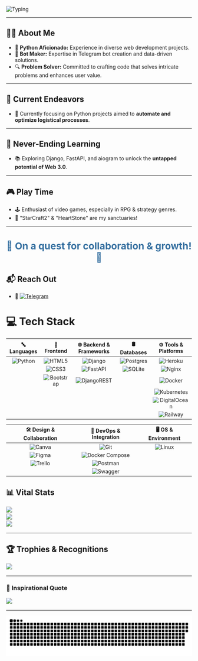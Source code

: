 



![Typing](https://readme-typing-svg.herokuapp.com?color=%2336BCF7&lines=🚀+Welcome+Aboard!+👋;👨‍💻+Backend+Developer;💥+Fueled+by+a+passion+for+Technology+&+Innovation+💥)


---

## 🕵️‍♂️ **About Me**

- 🐍 **Python Aficionado:** Experience in diverse web development projects.
- 🤖 **Bot Maker:** Expertise in Telegram bot creation and data-driven solutions.
- 🔍 **Problem Solver:** Committed to crafting code that solves intricate problems and enhances user value.

---

## 🎯 **Current Endeavors**

- 🔧 Currently focusing on Python projects aimed to **automate and optimize logistical processes**.

---

## 🌱 **Never-Ending Learning**

- 📚 Exploring Django, FastAPI, and aiogram to unlock the **untapped potential of Web 3.0**.

---

## 🎮 **Play Time**

- 🕹️ Enthusiast of video games, especially in RPG & strategy genres.
- 🌟 "StarCraft2" & "HeartStone" are my sanctuaries!

---

<h1 align="center" style="font-size: 26px; color: #3670A0;">🌠 On a quest for collaboration & growth! 🌠</h1>

## 📬 **Reach Out**

- 🚀 [![Telegram](https://img.shields.io/badge/Telegram-%40DK_Oscar-2CA5E0?style=for-the-badge&logo=telegram&logoColor=white)](https://t.me/DK_Oscar)



# 💻 **Tech Stack**

| 🔤 **Languages** | 🎨 **Frontend** | 🌐 **Backend & Frameworks** | 🛢 **Databases** | ⚙ **Tools & Platforms** |
|:----------------:|:---------------:|:--------------------------:|:----------------:|:-----------------------:|
| ![Python](https://img.shields.io/badge/python-3670A0?style=for-the-badge&logo=python&logoColor=ffdd54) | ![HTML5](https://img.shields.io/badge/html5-%23E34F26.svg?style=for-the-badge&logo=html5&logoColor=white) | ![Django](https://img.shields.io/badge/django-%23092E20.svg?style=for-the-badge&logo=django&logoColor=white) | ![Postgres](https://img.shields.io/badge/postgres-%23316192.svg?style=for-the-badge&logo=postgresql&logoColor=white) | ![Heroku](https://img.shields.io/badge/heroku-%23430098.svg?style=for-the-badge&logo=heroku&logoColor=white) |
| | ![CSS3](https://img.shields.io/badge/css3-%231572B6.svg?style=for-the-badge&logo=css3&logoColor=white) | ![FastAPI](https://img.shields.io/badge/FastAPI-005571?style=for-the-badge&logo=fastapi) | ![SQLite](https://img.shields.io/badge/sqlite-%2307405e.svg?style=for-the-badge&logo=sqlite&logoColor=white) | ![Nginx](https://img.shields.io/badge/nginx-%23009639.svg?style=for-the-badge&logo=nginx&logoColor=white) |
| | ![Bootstrap](https://img.shields.io/badge/bootstrap-%23563D7C.svg?style=for-the-badge&logo=bootstrap&logoColor=white) | ![DjangoREST](https://img.shields.io/badge/DJANGO-REST-ff1709?style=for-the-badge&logo=django&logoColor=white&color=ff1709&labelColor=gray) | | ![Docker](https://img.shields.io/badge/docker-%230db7ed.svg?style=for-the-badge&logo=docker&logoColor=white) |
| | | | | ![Kubernetes](https://img.shields.io/badge/Kubernetes-326CE5?style=for-the-badge&logo=kubernetes) |
| | | | | ![DigitalOcean](https://img.shields.io/badge/DigitalOcean-0080FF?style=for-the-badge&logo=digitalocean) |
| | | | | ![Railway](https://img.shields.io/badge/Railway-3C3C3D?style=for-the-badge) |

| 🛠 **Design & Collaboration** | 🔧 **DevOps & Integration** | 🖥 **OS & Environment** |
|:---------------------------:|:--------------------------:|:-----------------------:|
| ![Canva](https://img.shields.io/badge/Canva-%2300C4CC.svg?style=for-the-badge&logo=Canva&logoColor=white) | ![Git](https://img.shields.io/badge/Git-F05032?style=for-the-badge&logo=git) | ![Linux](https://img.shields.io/badge/Linux-FCC624?style=for-the-badge&logo=linux&logoColor=black) |
| ![Figma](https://img.shields.io/badge/figma-%23F24E1E.svg?style=for-the-badge&logo=figma&logoColor=white) | ![Docker Compose](https://img.shields.io/badge/Docker_Compose-2496ED?style=for-the-badge&logo=docker) | |
| ![Trello](https://img.shields.io/badge/Trello-%23026AA7.svg?style=for-the-badge&logo=Trello&logoColor=white) | ![Postman](https://img.shields.io/badge/Postman-FF6C37?style=for-the-badge&logo=postman&logoColor=white) | |
| | ![Swagger](https://img.shields.io/badge/Swagger-85EA2D?style=for-the-badge&logo=swagger) | |



## 📊 **Vital Stats**

![](https://github-readme-stats.vercel.app/api?username=Oscardkyou&theme=tokyonight&hide_border=true&include_all_commits=false&count_private=false)<br/>
![](https://github-readme-streak-stats.herokuapp.com/?user=Oscardkyou&theme=tokyonight&hide_border=true)<br/>
![](https://github-readme-stats.vercel.app/api/top-langs/?username=Oscardkyou&theme=tokyonight&hide_border=true&include_all_commits=false&count_private=false&layout=compact)

---

## 🏆 **Trophies & Recognitions**

![](https://github-profile-trophy.vercel.app/?username=Oscardkyou&theme=radical&no-frame=true&no-bg=true&margin-w=4)

---

### 📜 **Inspirational Quote**

![](https://quotes-github-readme.vercel.app/api?type=horizontal&theme=radical)

</div>

---

<!-- Generated by GPRM ( https://gprm.itsvg.in ) -->
<img alt="github-snake" src="github-user-contribution.svg" />


